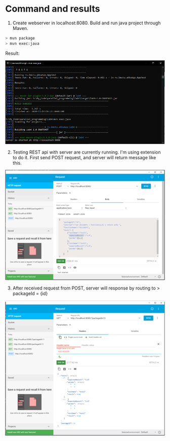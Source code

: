 # Command and results

1) Create webserver in localhost:8080. Build and run java project through Maven. 
    
```sh
> mvn package
> mvn exec:java
```
    
Result:
    
![alt text](https://github.com/datnguyen79198/parallel_programming/blob/main/lab4/cache/github1.PNG?raw=true)

2) Testing REST api with server are currently running. I'm using extension to do it. First send POST request, and server will return message like this. 

![alt text](https://github.com/datnguyen79198/parallel_programming/blob/main/lab4/cache/github2.PNG?raw=true)

3) After received request from POST, server will response by routing to > packageId = {id}

![alt text](https://github.com/datnguyen79198/parallel_programming/blob/main/lab4/cache/github3.PNG?raw=true)
